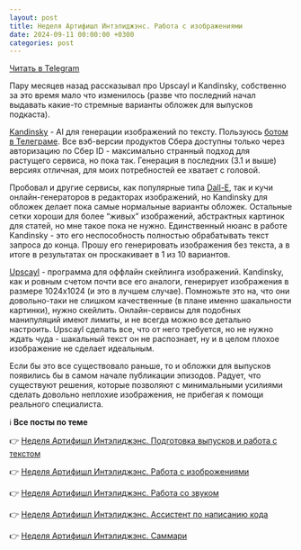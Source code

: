 ```yaml
---
layout: post
title: Неделя Артифишл Интэлиджэнс. Работа с изображениями
date: 2024-09-11 00:00:00 +0300
categories: post
---
```


[Читать в Telegram](https://t.me/fluttermiddlepodcast/341)

Пару месяцев назад рассказывал про Upscayl и Kandinsky, собственно за это время мало что изменилось (разве что последний
начал выдавать какие-то стремные варианты обложек для выпусков подкаста).

[Kandinsky](https://www.sberbank.com/promo/kandinsky/) - AI для генерации изображений по тексту. Пользуюсь [ботом в
Телеграме](https://t.me/kandinsky21_bot). Все вэб-версии продуктов Сбера доступны только через авторизацию по Сбер ID -
максимально странный подход для растущего сервиса, но пока так. Генерация в последних (3.1 и выше) версиях отличная, для
моих потребностей ее хватает с головой.

Пробовал и другие сервисы, как популярные типа [Dall-E](https://openai.com/index/dall-e-2/), так и кучи
онлайн-генераторов в редакторах изображений, но Kandinsky для обложек делает пока самые нормальные варианты обложек.
Остальные сетки хороши для более “живых” изображений, абстрактных картинок для статей, но мне такое пока не нужно.
Единственный нюанс в работе Kandinsky - это его неспособность полностью обрабатывать текст запроса до конца. Прошу его
генерировать изображения без текста, а в итоге в результатах он проскакивает в 1 из 10 вариантов.

[Upscayl](https://upscayl.org/) - программа для оффлайн скейлинга изображений. Kandinsky, как и ровным счетом почти все
его аналоги, генерирует изображения в размере 1024x1024 (и это в лучшем случае). Помножьте это на, что они довольно-таки
не слишком качественные (в плане именно шакальности картинки), нужно скейлить. Онлайн-сервисы для подобных манипуляций
имеют лимиты, и не всегда можно все детально настроить. Upscayl сделать все, что от него требуется, но не нужно ждать
чуда - шакальный текст он не распознает, ну и в целом плохое изображение не сделает идеальным.

Если бы это все существовало раньше, то и обложки для выпусков появились бы в самом начале публикации эпизодов. Радует,
что существуют решения, которые позволяют с минимальными усилиями сделать довольно неплохие изображения, не прибегая к
помощи реального специалиста.

ℹ️ **Все посты по теме**

👉 [Неделя Артифишл Интэлиджэнс. Подготовка выпусков и работа с текстом](https://t.me/fluttermiddlepodcast/340)

👉 [Неделя Артифишл Интэлиджэнс. Работа с изоброжениями](https://t.me/fluttermiddlepodcast/341)

👉 [Неделя Артифишл Интэлиджэнс. Работа со звуком](https://t.me/fluttermiddlepodcast/342)

👉 [Неделя Артифишл Интэлиджэнс. Ассистент по написанию кода](https://t.me/fluttermiddlepodcast/343)

👉 [Неделя Артифишл Интэлиджэнс. Саммари](https://t.me/fluttermiddlepodcast/344)
